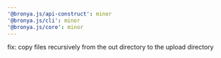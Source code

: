 ```yaml
---
'@bronya.js/api-construct': minor
'@bronya.js/cli': minor
'@bronya.js/core': minor
---
```


fix: copy files recursively from the out directory to the upload directory
